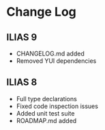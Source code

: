 # Change Log

## ILIAS 9

- CHANGELOG.md added
- Removed YUI dependencies

## ILIAS 8

- Full type declarations
- Fixed code inspection issues
- Added unit test suite
- ROADMAP.md added

